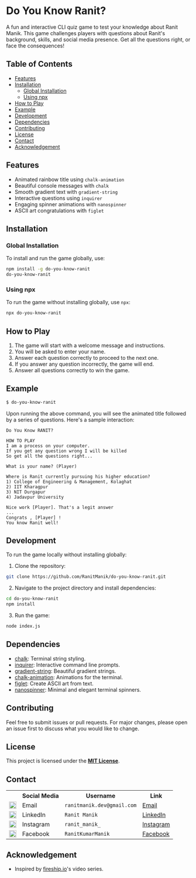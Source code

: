 # Do You Know Ranit?

A fun and interactive CLI quiz game to test your knowledge about Ranit Manik. This game challenges players with
questions about Ranit's background, skills, and social media presence. Get all the questions right, or face the
consequences!

## Table of Contents

- [Features](#features)
- [Installation](#installation)
    - [Global Installation](#global-installation)
    - [Using npx](#using-npx)
- [How to Play](#how-to-play)
- [Example](#example)
- [Development](#development)
- [Dependencies](#dependencies)
- [Contributing](#contributing)
- [License](#license)
- [Contact](#contact)
- [Acknowledgement](#acknowledgement)

## Features

- Animated rainbow title using `chalk-animation`
- Beautiful console messages with `chalk`
- Smooth gradient text with `gradient-string`
- Interactive questions using `inquirer`
- Engaging spinner animations with `nanospinner`
- ASCII art congratulations with `figlet`

## Installation

### Global Installation

To install and run the game globally, use:

```sh
npm install -g do-you-know-ranit
do-you-know-ranit
```

### Using npx

To run the game without installing globally, use `npx`:

```sh
npx do-you-know-ranit
```

## How to Play

1. The game will start with a welcome message and instructions.
2. You will be asked to enter your name.
3. Answer each question correctly to proceed to the next one.
4. If you answer any question incorrectly, the game will end.
5. Answer all questions correctly to win the game.

## Example

```sh
$ do-you-know-ranit
```

Upon running the above command, you will see the animated title followed by a series of questions. Here's a sample
interaction:

```
Do You Know RANIT?

HOW TO PLAY
I am a process on your computer.
If you get any question wrong I will be killed
So get all the questions right...

What is your name? (Player)

Where is Ranit currently pursuing his higher education?
1) College of Engineering & Management, Kolaghat
2) IIT Kharagpur
3) NIT Durgapur
4) Jadavpur University

Nice work [Player]. That's a legit answer
...
Congrats , [Player] !
You know Ranit well!
```

## Development

To run the game locally without installing globally:

1. Clone the repository:

```sh
git clone https://github.com/RanitManik/do-you-know-ranit.git
```

2. Navigate to the project directory and install dependencies:

```sh
cd do-you-know-ranit
npm install
```

3. Run the game:

```sh
node index.js
```

## Dependencies

- [chalk](https://www.npmjs.com/package/chalk): Terminal string styling.
- [inquirer](https://www.npmjs.com/package/inquirer): Interactive command line prompts.
- [gradient-string](https://www.npmjs.com/package/gradient-string): Beautiful gradient strings.
- [chalk-animation](https://www.npmjs.com/package/chalk-animation): Animations for the terminal.
- [figlet](https://www.npmjs.com/package/figlet): Create ASCII art from text.
- [nanospinner](https://www.npmjs.com/package/nanospinner): Minimal and elegant terminal spinners.

## Contributing

Feel free to submit issues or pull requests. For major changes, please open an issue first to discuss what you would
like to change.

## License

This project is licensed under the **[MIT License](LICENSE)**.

## Contact

<table>
  <tr>
    <th></th>
    <th>Social Media</th>
    <th>Username</th>
    <th>Link</th>
  </tr>
  <tr>
    <td><img src="https://cdn4.iconfinder.com/data/icons/social-media-logos-6/512/112-gmail_email_mail-512.png" width="20" /></td>
    <td>Email</td>
    <td><code>ranitmanik.dev@gmail.com</code></td>
    <td><a href="mailto:ranitmanik.dev@gmail.com" target="_blank">Email</a></td>
  </tr>
  <tr>
    <td><img src="https://upload.wikimedia.org/wikipedia/commons/thumb/c/ca/LinkedIn_logo_initials.png/480px-LinkedIn_logo_initials.png" width="20" /></td>
    <td>LinkedIn</td>
    <td><code>Ranit Manik</code></td>
    <td><a href="https://www.linkedin.com/in/ranit-manik/" target="_blank">LinkedIn</a></td>
  </tr>
  <tr>
    <td><img src="https://upload.wikimedia.org/wikipedia/commons/thumb/a/a5/Instagram_icon.png/600px-Instagram_icon.png" width="20" /></td>
    <td>Instagram</td>
    <td><code>ranit_manik_</code></td>
    <td><a href="https://www.instagram.com/ranit_manik_/" target="_blank">Instagram</a></td>
  </tr>
  <tr>
    <td><img src="https://upload.wikimedia.org/wikipedia/commons/6/6c/Facebook_Logo_2023.png" width="20" /></td>
    <td>Facebook</td>
    <td><code>RanitKumarManik</code></td>
    <td><a href="https://www.facebook.com/RanitKumarManik/" target="_blank">Facebook</a></td>
</tr>
</table>

## Acknowledgement

- Inspired by [fireship.io](https://www.youtube.com/@Fireship)'s video series.
